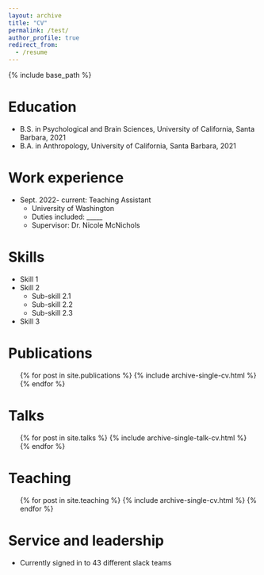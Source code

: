 ```yaml
---
layout: archive
title: "CV"
permalink: /test/
author_profile: true
redirect_from:
  - /resume
---
```


{% include base_path %}

Education
======
* B.S. in Psychological and Brain Sciences, University of California, Santa Barbara, 2021
* B.A. in Anthropology, University of California, Santa Barbara, 2021

Work experience
======
* Sept. 2022- current: Teaching Assistant
  * University of Washington
  * Duties included: _____
  * Supervisor: Dr. Nicole McNichols

Skills
======
* Skill 1
* Skill 2
  * Sub-skill 2.1
  * Sub-skill 2.2
  * Sub-skill 2.3
* Skill 3

Publications
======
  <ul>{% for post in site.publications %}
    {% include archive-single-cv.html %}
  {% endfor %}</ul>
  
Talks
======
  <ul>{% for post in site.talks %}
    {% include archive-single-talk-cv.html %}
  {% endfor %}</ul>
  
Teaching
======
  <ul>{% for post in site.teaching %}
    {% include archive-single-cv.html %}
  {% endfor %}</ul>
  
Service and leadership
======
* Currently signed in to 43 different slack teams
